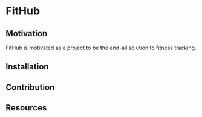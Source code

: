 # FitHub

## Motivation
FitHub is motivated as a project to be the end-all solution to fitness tracking.
## Installation

## Contribution

## Resources
